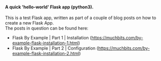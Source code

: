 #### A quick 'hello-world' Flask app (python3).

This is a test Flask app, written as part of a couple of blog posts on how to create a new Flask App.  
The posts in question can be found here:  

- Flask By Example | Part 1 | Installation (https://muchbits.com/by-example-flask-installation-1.html)
- Flask By Example | Part 2 | Configuration (https://muchbits.com/by-example-flask-installation-2.html)
